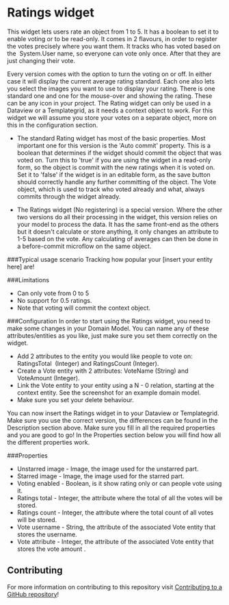 # Ratings widget

This widget lets users rate an object from 1 to 5. It has a boolean to set it to enable voting or to be read-only. It comes in 2 flavours, in order to register the votes precisely where you want them. It tracks who has voted based on the  System.User name, so everyone can vote only once. After that they are just changing their vote.

Every version comes with the option to turn the voting on or off. In either case it will display the current average rating standard. Each one also lets you select the images you want to use to display your rating. There is one standard one and one for the mouse-over and showing the rating. These can be any icon in your project. The Rating widget can only be used in a Dataview or a Templategrid, as it needs a context object to work. For this widget we will assume you store your votes on a separate object, more on this in the configuration section.

- The standard Rating widget has most of the basic properties. Most important one for this version is the 'Auto commit' property. This is a boolean that determines if the widget should commit the object that was voted on. Turn this to 'true' if you are using the widget in a read-only form, so the object is commit with the new ratings when it is voted on. Set it to 'false' if the widget is in an editable form, as the save button should correctly handle any further committing of the object. The Vote object, which is used to track who voted already and what, always commits through the widget already.


- The Ratings widget (No registering) is a special version. Where the other two versions do all their processing in the widget, this version relies on your model to process the data. It has the same front-end as the others but it doesn't calculate or store anything, it only changes an attribute to 1-5 based on the vote. Any calculating of averages can then be done in a before-commit microflow on the same object.

###Typical usage scenario
Tracking how popular your [insert your entity here] are!

###Limitations
- Can only vote from 0 to 5
- No support for 0.5 ratings.
- Note that voting will commit the context object.

###Configuration
In order to start using the Ratings widget, you need to make some changes in your Domain Model. You can name any of these attributes/entities as you like, just make sure you set them correctly on the widget.
- Add 2 attributes to the entity you would like people to vote on: RatingsTotal  (Integer) and RatingsCount (Integer).
- Create a Vote entity with 2 attributes: VoteName (String) and VoteAmount (Integer).
- Link the Vote entity to your entity using a N - 0 relation, starting at the context entity. See the screenshot for an example domain model.
- Make sure you set your delete behaviour.

You can now insert the Ratings widget in to your Dataview or Templategrid. Make sure you use the correct version, the differences can be found in the Description section above. Make sure you fill in all the required properties and you are good to go! In the Properties section below you will find how all the different properties work.

###Properties
- Unstarred image - Image, the image used for the unstarred part.
- Starred image - Image, the image used for the starred part.
- Voting enabled - Boolean, is it show rating only or can people vote using it.
- Ratings total - Integer, the attribute where the total of all the votes will be stored.
- Ratings count - Integer, the attribute where the total count of all votes will be stored.
- Vote username - String, the attribute of the associated Vote entity that stores the username.
- Vote attribute - Integer, the attribute of the associated Vote entity that stores the vote amount .

## Contributing

For more information on contributing to this repository visit [Contributing to a GitHub repository](https://world.mendix.com/display/howto50/Contributing+to+a+GitHub+repository)!
